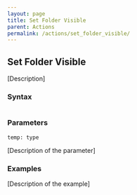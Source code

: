 ```yaml
---
layout: page
title: Set Folder Visible
parent: Actions
permalink: /actions/set_folder_visible/
---
```


## Set Folder Visible

[Description]

### Syntax

```js

```

### Parameters

`temp: type`

[Description of the parameter]

### Examples

[Description of the example]

```js

```

